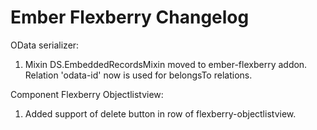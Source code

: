 # Ember Flexberry Changelog

OData serializer:
1) Mixin DS.EmbeddedRecordsMixin moved to ember-flexberry addon. Relation 'odata-id' now is used for belongsTo relations.

Component Flexberry Objectlistview:
1) Added support of delete button in row of flexberry-objectlistview.
